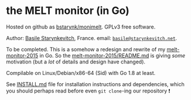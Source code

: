 # the MELT monitor (in Go)

Hosted on github as [bstarynk/monimelt](http://github.com/bstarynk/monimelt).
GPLv3 free software.

Author: [Basile Starynkevitch](http://starynkevitch.net/Basile/), France.
email: [`basile@starynkevitch.net`](mailto:basile@starynkevitch.net).

To be completed. This is a somehow a redesign and rewrite of my
[melt-monitor-2015](http://github.com/bstarynk/melt-monitor-2015) in
Go.  So the
[melt-monitor-2015/README.md](https://github.com/bstarynk/melt-monitor-2015/blob/master/README.md)
is giving *some* motivation (but a *lot* of details and design have
changed).

Compilable on Linux/Debian/x86-64 (Sid) with Go 1.8 at least.

See [INSTALL.md](INSTALL.md) file for installation instructions and
dependencies, which you should perhaps read before even `git
clone`-ing our repository :exclamation: 

